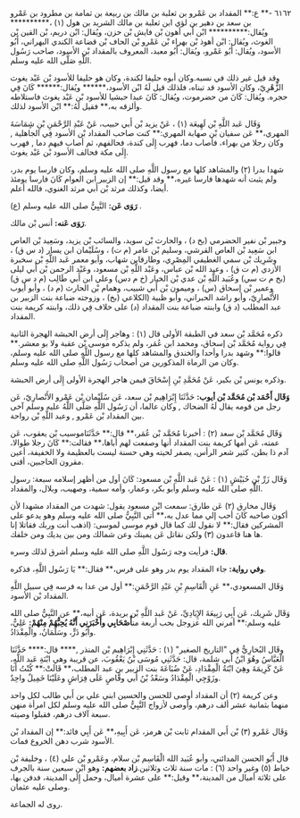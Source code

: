 ٦١٦٢ -** ع:** المقداد بن عَمْرو بن ثعلبة بن مالك بن ربيعة بن ثمامة بن مطرود بن عَمْرو بن سعد بن دهير بن لؤي ابن ثعلبة بن مالك الشريد بن هول (١) ،********** ويُقال:********** ابْن أَبي أهون بْن فايش بْن حزن، ويُقال: ابْن دريم، بْن القين بْن الغوث، ويُقال: ابْن أهوذ بْن بهراء بْن عَمْرو بْن الحاف بْن قضاعة الكندي البهراني، أَبُو الأسود، ويُقال: أَبُو عَمْرو، ويُقال: أَبُو معبد، المعروف بالمقداد بْن الأسود، صاحب رَسُول اللَّهِ صَلَّى الله عليه وسلم.

وقد قيل غير ذلك في نسبه.وكان أبوه حليفا لكندة، وكان هو حليفا للأسود بْن عَبْد يغوث الزُّهْرِيّ، وكان الأسود قد تبناه، فلذلك قيل لَهُ ابْن الأسود،****** ويُقال:****** كَانَ فِي حجره. ويُقال: كَانَ من حضرموت، ويُقال: كَانَ عبدا حبشيا للأسود بْن عَبْد يغوث فاستلاطه وألزقه به،** فقيل لَهُ:** ابْن الأسود لذلك.

وَقَال عَبد اللَّهِ بْن لَهِيعَة (١) ، عَنْ يزيد بْن أَبي حبيب، عَنْ عَبْدِ الرَّحْمَنِ بْنِ شِِمَاسَةَ المهري،** عَن سفيان بْن صهابة المهري:** كنت صاحب المقداد بْن الأسود فِي الجاهلية , وكان رجلا من بهراء، فأصاب دما، فهرب إِلَى كندة، فحالفهم، ثم أصاب فيهم دما , فهرب إِلَى مكة فحالف الأسود بْن عَبْد يغوث.

شهدا بدرا (٢) والمشاهد كلها مع رسول اللَّهِ صلى الله عليه وسلم، وكان فارسا يوم بدر، ولم يثبت أنه شهدها فارسا غيره،** وقد قيل:** إن الزبير ابن العوام كَانَ فارسا يومئذ أيضا، وكذلك مرثد بْن أَبي مرثد الغنوي، فالله أعلم.

**رَوَى عَن:** النَّبِيُّ صلى الله عليه وسلم (ع) .

**رَوَى عَنه:** أنس بْن مالك.

وجبير بْن نفير الحضرمي (بخ د) ، والحارث بْن سويد، والسائب بْن يزيد، وسَعِيد بْن العاص ابن سَعِيد بْن العاص القرشي، وسليم بْن عامر (م ت) ، وسُلَيْمان ابن يسار (د س ق) ، وشَرِيك بْن سمي الغطيفي المِصْرِي، وطارقابن شهاب، وأبو معمر عَبد اللَّهِ بْن سخبرة الأزدي (م ت ق) ، وعبد الله بْن عباس، وعَبْد اللَّهِ بْن مسعود، وعَبْد الرحمن بْن أَبي ليلى (بخ م ت سي) وعُبَيد اللَّهِ بْن عدي بْن الخيار (خ م دس) وعلي ابن أَبي طَالِب (م د س ق) وعمير بْن إسحاق (س) ، وميمون بْن أَبي شبيب، وهمام بْن الحارث (م د) ، وأبو أيوب الأَنْصارِيّ، وأبو راشد الحبراني، وأبو ظبية (الكلاعي (بخ) ، وزوجته ضباعة بنت الزبير بن عبد المطلب (د ق) وابنته ضباعة بنت المقداد (د) على خلاف فِي ذلك، وابنته كريمة بنت المقداد.

ذكره مُحَمَّد بْن سعد في الطبقة الأولى قال (١) : وهاجر إِلَى أرض الحبشة الهجرة الثانية فِي رواية مُحَمَّد بْن إسحاق، ومحمد ابن عُمَر، ولم يذكره موسى بْن عقبة ولا بو معشر.** قالوا:** وشهد بدرا وأحدا والخندق والمشاهد كلها مع رسول اللَّهِ صلى الله عليه وسلم، وكان من الرماة المذكورين من أصحاب رَسُول اللَّهِ صلى الله عليه وسلم.

وذكره يونس بْن بكير، عَنْ مُحَمَّدِ بْنِ إِسْحَاقَ فيمن هاجر الهجرة الأولى إِلَى أرض الحبشة.

**وَقَال أَحْمَد بْن مُحَمَّد بْن أيوب:** حَدَّثَنَا إِبْرَاهِيم بْن سعد، عَن سُلَيْمان بْن عَمْرو الأَنْصارِيّ، عَن رجل من قومه يقال لَهُ الضحاك , وكان عالما، أن رَسُول اللَّهِ صَلَّى اللَّهُ عليه وسلم آخى بين المقداد بْن عَمْرو , وعبد اللَّهِ بْن رواحة.

وَقَال مُحَمَّد بْن سعد (٢) : أخبرنا مُحَمَّد بْن عُمَر،** قال:** حَدَّثَنَاموسيب بْن يعقوب، عَن عمته، عَن أمها كريمة بنت المقداد أنها وصفعت لهم أباها،** فقالت:** كَانَ رجلا طوالا، آدم ذا بطن، كثير شعر الرأس، يصفر لحيته وهي حسنة ليست بالعظيمة ولا الخفيفة، أعين مقرون الحاجبين، أقنى.

وَقَال زَرِّ بْنِ حُبَيْشٍ (١) : عَنْ عَبد اللَّهِ بْن مسعود: كَانَ أول من أظهر إسلامه سبعة: رسول اللَّهِ صلى الله عليه وسلم وأبو بكر، وعمار، وأمه سمية، وصهيب، وبلال، والمقداد.

وَقَال مخارق (٢) عَن طارق: سمعت ابْن مسعود يقول: شهدت من المقداد مشهدا لأن أكون صاحبه كَانَ أحب إلي مما عدل به،** أتى النَّبِيُّ صلى الله عليه وسلم وهو يدعو على المشركين فقال:** لا نقول لك كما قال قوم موسى لموسى: (اذهب أنت وربك فقاتلا إنا ها هنا قاعدون (٣) ولكن نقاتل عَن يمينك وعن شمالك ومن بين يديك ومن خلفك.

**قال:** فرأيت وجه رَسُول اللَّهِ صلى الله عليه وسلم أشرق لذلك وسره.

**وفي رواية:** جاء المقداد يوم بدر وهو على فرس،** فقال:** يَا رَسُول اللَّهِ، فذكره.

وَقَال المسعودي،** عَنِ الْقَاسِمِ بْنِ عَبْدِ الرَّحْمَنِ:** أول من عدا به فرسه فِي سبيل اللَّهِ المقداد بْن الأسود.

وَقَال شَرِيك، عَن أَبِي رَبِيعَةَ الإِيَادِيِّ، عَنْ عَبد اللَّهِ بْن بريدة، عَن أبيه،** عن النَّبِيُّ صلى الله عليه وسلم:** أمرني الله عزوجل بحب أربعة من**أَصْحَابِي وأَخْبَرَنِي أَنَّهُ يُحِبُّهُمْ مِنْهُمْ:** عَلِيٌّ، وأَبُو ذَرٍّ، وسَلْمَانُ، والْمِقْدَادُ.

وقَال البُخارِيُّ فِي "التاريخ الصغير" (١) : حَدَّثَنِي إِبْرَاهِيم بْن المنذر ,**** قال:**** حَدَّثَنَا الْعَبَّاسُ وهُوَ ابْنُ أَبي شلمة، قال: حَدَّثَنِي مُوسَى بْنُ يَعْقُوبَ، عن قريبة وهي ابْنَةِ عَبد اللَّهِ، عَنْ كَرِيمَةَ وهِيَ ابْنَةُ الْمِقْدَادِ، عَنْ ضُبَاعَةَ بنت الزبير بن عبد المطلب،** قَالَتْ:** كُنْتُ أَنَا وزَوْجِي الْمِقْدَادُ وسَعْدُ بْنُ أَبي وقَّاصٍ عَلَى فِرَاشٍ وعَلَيْنَا خَمِيلٌ واحِدٌ.

وعن كريمة (٢) أن المقداد أوصى للحسن والحسين ابني علي بن أَبي طالب لكل واحد منهما بثمانية عشر ألف درهم، وأوصى لأزواج النَّبِيُّ صلى الله عليه وسلم لكل امرأة منهن سبعة آلاف درهم، فقبلوا وصيته.

وَقَال عَمْرو (٣) بْن أَبي المقدام ثابت بْن هرمز، عَن أَبِيهِ،** عَن أَبِي فائد:** إن المقداد بْن الأسود شرب دهن الخروع فمات.

قال أَبُو الحسن المدائني، وأبو عُبَيد الله الْقَاسِم بْن سلام، وعَمْرو بْن علي (٤) ، وخليفة بْن خياط (٥) وغير واحد (٦) : مات سنة ثلاث وثلاثين.**زاد بعضهم:** وهو ابْن سبعين سنة بالجرف على ثلاثة أميال من المدينة،** وقيل:** على عشرة أميال، وحمل إِلَى المدينة، فدفن بها، وصلى عليه عثمان.

روى له الجماعة.